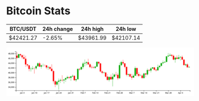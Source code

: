 # Bitcoin Stats

BTC/USDT|24h change|24h high|24h low|
|---|---|---|---|
|$42421.27|-2.65%|$43961.99|$42107.14|

<img src="./chart.svg">
